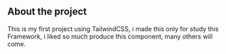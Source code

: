 ## About the project
This is my first project using TailwindCSS, i made this only for study this Framework, i liked so much produce this component, many others will come.

